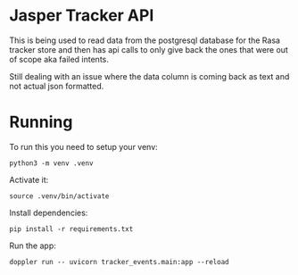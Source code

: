# Jasper Tracker API
This is being used to read data from the postgresql database for the Rasa tracker store and then has api calls to only give back the ones that were out of scope aka failed intents.

Still dealing with an issue where the data column is coming back as text and not actual json formatted.

# Running
To run this you need to setup your venv:

`python3 -m venv .venv`

Activate it:

`source .venv/bin/activate`

Install dependencies:

`pip install -r requirements.txt`

Run the app:

`doppler run -- uvicorn tracker_events.main:app --reload`